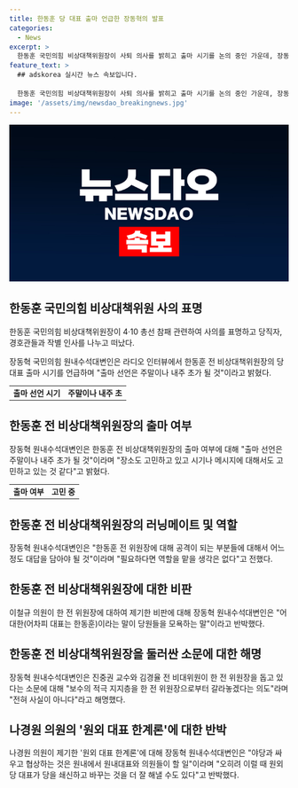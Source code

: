 ```yaml
---
title: 한동훈 당 대표 출마 언급한 장동혁의 발표
categories:
  - News
excerpt: >
  한동훈 국민의힘 비상대책위원장이 사퇴 의사를 밝히고 출마 시기를 논의 중인 가운데, 장동혁 국민의힘 원내수석대변인은 그의 출마 가능성을 언급하며 기대감을 고조시키고 있다. 한 전 위원장의 러닝메이트로 최고위원에 출마할 가능성을 시사했지만, 이에 대해서는 아직 결심이 내려지지 않았다고 밝혀 현 상황을 살피고 있는 것으로 보인다. 또한, 최근의 논란에 대한 해명과 비난에도 답변하며 당 내부의 변화를 모색하고 있는 상황이다.
feature_text: >
  ## adskorea 실시간 뉴스 속보입니다.

  한동훈 국민의힘 비상대책위원장이 사퇴 의사를 밝히고 출마 시기를 논의 중인 가운데, 장동혁 국민의힘 원내수석대변인은 그의 출마 가능성을 언급하며 기대감을 고조시키고 있다. 한 전 위원장의 러닝메이트로 최고위원에 출마할 가능성을 시사했지만, 이에 대해서는 아직 결심이 내려지지 않았다고 밝혀 현 상황을 살피고 있는 것으로 보인다. 또한, 최근의 논란에 대한 해명과 비난에도 답변하며 당 내부의 변화를 모색하고 있는 상황이다.
image: '/assets/img/newsdao_breakingnews.jpg'
---
```


<p><img src="/assets/img/newsdao_breakingnews.jpg" alt="adskorea 속보" /></p>

<h2 data-ke-size="size26">한동훈 국민의힘 비상대책위원 사의 표명</h2>

<p data-ke-size="size16">한동훈 국민의힘 비상대책위원장이 4·10 총선 참패 관련하여 사의를 표명하고 당직자, 경호관들과 작별 인사를 나누고 떠났다.</p>

<p data-ke-size="size16">장동혁 국민의힘 원내수석대변인은 라디오 인터뷰에서 한동훈 전 비상대책위원장의 당 대표 출마 시기를 언급하며 "출마 선언은 주말이나 내주 초가 될 것"이라고 밝혔다.</p>

<table>
    <tr>
        <td style="text-align: center; height: 17px;"><b>출마 선언 시기</b></td>
        <td style="text-align: center; height: 17px;"><b>주말이나 내주 초</b></td>
    </tr>
</table>

<h2 data-ke-size="size26">한동훈 전 비상대책위원장의 출마 여부</h2>

<p data-ke-size="size16">장동혁 원내수석대변인은 한동훈 전 비상대책위원장의 출마 여부에 대해 "출마 선언은 주말이나 내주 초가 될 것"이라며 "장소도 고민하고 있고 시기나 메시지에 대해서도 고민하고 있는 것 같다"고 밝혔다.</p>

<table>
    <tr>
        <td style="text-align: center; height: 17px;"><b>출마 여부</b></td>
        <td style="text-align: center; height: 17px;"><b>고민 중</b></td>
    </tr>
</table>

<h2 data-ke-size="size26">한동훈 전 비상대책위원장의 러닝메이트 및 역할</h2>

<p data-ke-size="size16">장동혁 원내수석대변인은 "한동훈 전 위원장에 대해 공격이 되는 부분들에 대해서 어느 정도 대답을 담아야 될 것"이라며 "필요하다면 역할을 맡을 생각은 없다"고 전했다.</p>

<h2 data-ke-size="size26">한동훈 전 비상대책위원장에 대한 비판</h2>

<p data-ke-size="size16">이철규 의원이 한 전 위원장에 대하여 제기한 비판에 대해 장동혁 원내수석대변인은 "어대한(어차피 대표는 한동훈)이라는 말이 당원들을 모욕하는 말"이라고 반박했다.</p>

<h2 data-ke-size="size26">한동훈 전 비상대책위원장을 둘러싼 소문에 대한 해명</h2>

<p data-ke-size="size16">장동혁 원내수석대변인은 진중권 교수와 김경율 전 비대위원이 한 전 위원장을 돕고 있다는 소문에 대해 "보수의 적극 지지층을 한 전 위원장으로부터 갈라놓겠다는 의도"라며 "전혀 사실이 아니다"라고 해명했다.</p>

<h2 data-ke-size="size26">나경원 의원의 '원외 대표 한계론'에 대한 반박</h2>

<p data-ke-size="size16">나경원 의원이 제기한 '원외 대표 한계론'에 대해 장동혁 원내수석대변인은 "야당과 싸우고 협상하는 것은 원내에서 원내대표와 의원들이 할 일"이라며 "오히려 이럴 때 원외 당 대표가 당을 쇄신하고 바꾸는 것을 더 잘 해낼 수도 있다"고 반박했다.</p>

